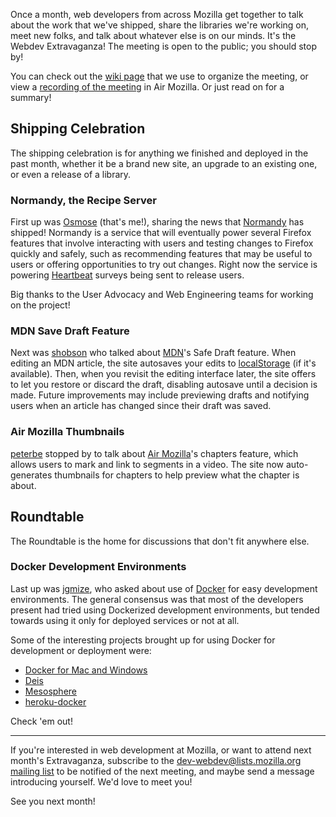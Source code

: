 Once a month, web developers from across Mozilla get together to talk about the
work that we've shipped, share the libraries we're working on, meet new folks,
and talk about whatever else is on our minds. It's the Webdev Extravaganza! The
meeting is open to the public; you should stop by!

You can check out the [wiki page][wiki] that we use to organize the meeting, or
view a [recording of the meeting][recording] in Air Mozilla. Or just read on for
a summary!

[wiki]: https://wiki.mozilla.org/Webdev/Meetings/2016/May
[recording]: https://air.mozilla.org/webdev-extravaganza-may-2016/

## Shipping Celebration
The shipping celebration is for anything we finished and deployed in the past
month, whether it be a brand new site, an upgrade to an existing one, or even a
release of a library.

### Normandy, the Recipe Server
First up was [Osmose][] (that's me!), sharing the news that [Normandy][] has
shipped! Normandy is a service that will eventually power several Firefox
features that involve interacting with users and testing changes to Firefox
quickly and safely, such as recommending features that may be useful to users
or offering opportunities to try out changes. Right now the service is powering
[Heartbeat][] surveys being sent to release users.

Big thanks to the User Advocacy and Web Engineering teams for working on the
project!

[Osmose]: https://mozillians.org/en-US/u/Osmose/
[Normandy]: https://wiki.mozilla.org/Firefox/Recipe_Server
[Heartbeat]: https://wiki.mozilla.org/Advocacy/heartbeat

### MDN Save Draft Feature
Next was [shobson][] who talked about [MDN][]'s Safe Draft feature. When editing
an MDN article, the site autosaves your edits to [localStorage][] (if it's
available). Then, when you revisit the editing interface later, the site offers
to let you restore or discard the draft, disabling autosave until a decision is
made. Future improvements may include previewing drafts and notifying users when
an article has changed since their draft was saved.

[shobson]: https://mozillians.org/en-US/u/stephaniehobson/
[MDN]: https://developer.mozilla.org
[localStorage]: https://developer.mozilla.org/en-US/docs/Web/API/Storage

### Air Mozilla Thumbnails
[peterbe][] stopped by to talk about [Air Mozilla][]'s chapters feature, which
allows users to mark and link to segments in a video. The site now
auto-generates thumbnails for chapters to help preview what the chapter is
about.

[peterbe]: https://mozillians.org/en-US/u/peterbe/
[Air Mozilla]: https://air.mozilla.org/

## Roundtable
The Roundtable is the home for discussions that don't fit anywhere else.

### Docker Development Environments
Last up was [jgmize][], who asked about use of [Docker][] for easy development
environments. The general consensus was that most of the developers present
had tried using Dockerized development environments, but tended towards using it
only for deployed services or not at all.

Some of the interesting projects brought up for using Docker for development or
deployment were:

- [Docker for Mac and Windows](https://blog.docker.com/2016/03/docker-for-mac-windows-beta/)
- [Deis](http://deis.io/)
- [Mesosphere](https://mesosphere.com/)
- [heroku-docker](https://devcenter.heroku.com/articles/docker)

Check 'em out!

[jgmize]: https://mozillians.org/en-US/u/jmize/
[Docker]: https://www.docker.com/

---

If you're interested in web development at Mozilla, or want to attend next
month's Extravaganza, subscribe to the
[dev-webdev@lists.mozilla.org mailing list][mailing-list] to be notified of the
next meeting, and maybe send a message introducing yourself. We'd love to meet
you!

See you next month!

[mailing-list]: https://lists.mozilla.org/listinfo/dev-webdev
